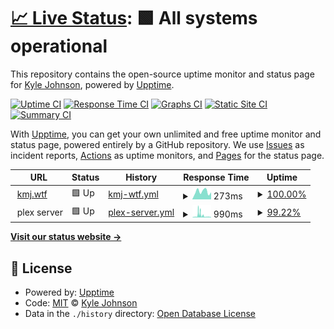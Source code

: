 # [📈 Live Status](https://mooseburgr.github.io/kmj-wtf-upptime): <!--live status--> **🟩 All systems operational**

This repository contains the open-source uptime monitor and status page for [Kyle Johnson](https://kmj.wtf), powered by [Upptime](https://github.com/upptime/upptime).

[![Uptime CI](https://github.com/mooseburgr/kmj-wtf-upptime/workflows/Uptime%20CI/badge.svg)](https://github.com/mooseburgr/kmj-wtf-upptime/actions?query=workflow%3A%22Uptime+CI%22)
[![Response Time CI](https://github.com/mooseburgr/kmj-wtf-upptime/workflows/Response%20Time%20CI/badge.svg)](https://github.com/mooseburgr/kmj-wtf-upptime/actions?query=workflow%3A%22Response+Time+CI%22)
[![Graphs CI](https://github.com/mooseburgr/kmj-wtf-upptime/workflows/Graphs%20CI/badge.svg)](https://github.com/mooseburgr/kmj-wtf-upptime/actions?query=workflow%3A%22Graphs+CI%22)
[![Static Site CI](https://github.com/mooseburgr/kmj-wtf-upptime/workflows/Static%20Site%20CI/badge.svg)](https://github.com/mooseburgr/kmj-wtf-upptime/actions?query=workflow%3A%22Static+Site+CI%22)
[![Summary CI](https://github.com/mooseburgr/kmj-wtf-upptime/workflows/Summary%20CI/badge.svg)](https://github.com/mooseburgr/kmj-wtf-upptime/actions?query=workflow%3A%22Summary+CI%22)

With [Upptime](https://upptime.js.org), you can get your own unlimited and free uptime monitor and status page, powered entirely by a GitHub repository. We use [Issues](https://github.com/mooseburgr/kmj-wtf-upptime/issues) as incident reports, [Actions](https://github.com/mooseburgr/kmj-wtf-upptime/actions) as uptime monitors, and [Pages](https://mooseburgr.github.io/kmj-wtf-upptime) for the status page.

<!--start: status pages-->
<!-- This summary is generated by Upptime (https://github.com/upptime/upptime) -->
<!-- Do not edit this manually, your changes will be overwritten -->
<!-- prettier-ignore -->
| URL | Status | History | Response Time | Uptime |
| --- | ------ | ------- | ------------- | ------ |
| <img alt="" src="https://icons.duckduckgo.com/ip3/kmj.wtf.ico" height="13"> [kmj.wtf](https://kmj.wtf) | 🟩 Up | [kmj-wtf.yml](https://github.com/mooseburgr/kmj-wtf-upptime/commits/HEAD/history/kmj-wtf.yml) | <details><summary><img alt="Response time graph" src="./graphs/kmj-wtf/response-time-week.png" height="20"> 273ms</summary><br><a href="https://mooseburgr.github.io/kmj-wtf-upptime/history/kmj-wtf"><img alt="Response time 314" src="https://img.shields.io/endpoint?url=https%3A%2F%2Fraw.githubusercontent.com%2Fmooseburgr%2Fkmj-wtf-upptime%2FHEAD%2Fapi%2Fkmj-wtf%2Fresponse-time.json"></a><br><a href="https://mooseburgr.github.io/kmj-wtf-upptime/history/kmj-wtf"><img alt="24-hour response time 249" src="https://img.shields.io/endpoint?url=https%3A%2F%2Fraw.githubusercontent.com%2Fmooseburgr%2Fkmj-wtf-upptime%2FHEAD%2Fapi%2Fkmj-wtf%2Fresponse-time-day.json"></a><br><a href="https://mooseburgr.github.io/kmj-wtf-upptime/history/kmj-wtf"><img alt="7-day response time 273" src="https://img.shields.io/endpoint?url=https%3A%2F%2Fraw.githubusercontent.com%2Fmooseburgr%2Fkmj-wtf-upptime%2FHEAD%2Fapi%2Fkmj-wtf%2Fresponse-time-week.json"></a><br><a href="https://mooseburgr.github.io/kmj-wtf-upptime/history/kmj-wtf"><img alt="30-day response time 306" src="https://img.shields.io/endpoint?url=https%3A%2F%2Fraw.githubusercontent.com%2Fmooseburgr%2Fkmj-wtf-upptime%2FHEAD%2Fapi%2Fkmj-wtf%2Fresponse-time-month.json"></a><br><a href="https://mooseburgr.github.io/kmj-wtf-upptime/history/kmj-wtf"><img alt="1-year response time 314" src="https://img.shields.io/endpoint?url=https%3A%2F%2Fraw.githubusercontent.com%2Fmooseburgr%2Fkmj-wtf-upptime%2FHEAD%2Fapi%2Fkmj-wtf%2Fresponse-time-year.json"></a></details> | <details><summary><a href="https://mooseburgr.github.io/kmj-wtf-upptime/history/kmj-wtf">100.00%</a></summary><a href="https://mooseburgr.github.io/kmj-wtf-upptime/history/kmj-wtf"><img alt="All-time uptime 100.00%" src="https://img.shields.io/endpoint?url=https%3A%2F%2Fraw.githubusercontent.com%2Fmooseburgr%2Fkmj-wtf-upptime%2FHEAD%2Fapi%2Fkmj-wtf%2Fuptime.json"></a><br><a href="https://mooseburgr.github.io/kmj-wtf-upptime/history/kmj-wtf"><img alt="24-hour uptime 100.00%" src="https://img.shields.io/endpoint?url=https%3A%2F%2Fraw.githubusercontent.com%2Fmooseburgr%2Fkmj-wtf-upptime%2FHEAD%2Fapi%2Fkmj-wtf%2Fuptime-day.json"></a><br><a href="https://mooseburgr.github.io/kmj-wtf-upptime/history/kmj-wtf"><img alt="7-day uptime 100.00%" src="https://img.shields.io/endpoint?url=https%3A%2F%2Fraw.githubusercontent.com%2Fmooseburgr%2Fkmj-wtf-upptime%2FHEAD%2Fapi%2Fkmj-wtf%2Fuptime-week.json"></a><br><a href="https://mooseburgr.github.io/kmj-wtf-upptime/history/kmj-wtf"><img alt="30-day uptime 100.00%" src="https://img.shields.io/endpoint?url=https%3A%2F%2Fraw.githubusercontent.com%2Fmooseburgr%2Fkmj-wtf-upptime%2FHEAD%2Fapi%2Fkmj-wtf%2Fuptime-month.json"></a><br><a href="https://mooseburgr.github.io/kmj-wtf-upptime/history/kmj-wtf"><img alt="1-year uptime 100.00%" src="https://img.shields.io/endpoint?url=https%3A%2F%2Fraw.githubusercontent.com%2Fmooseburgr%2Fkmj-wtf-upptime%2FHEAD%2Fapi%2Fkmj-wtf%2Fuptime-year.json"></a></details>
| <img alt="" src="https://app.plex.tv/desktop/favicon.ico" height="13"> plex server | 🟩 Up | [plex-server.yml](https://github.com/mooseburgr/kmj-wtf-upptime/commits/HEAD/history/plex-server.yml) | <details><summary><img alt="Response time graph" src="./graphs/plex-server/response-time-week.png" height="20"> 990ms</summary><br><a href="https://mooseburgr.github.io/kmj-wtf-upptime/history/plex-server"><img alt="Response time 778" src="https://img.shields.io/endpoint?url=https%3A%2F%2Fraw.githubusercontent.com%2Fmooseburgr%2Fkmj-wtf-upptime%2FHEAD%2Fapi%2Fplex-server%2Fresponse-time.json"></a><br><a href="https://mooseburgr.github.io/kmj-wtf-upptime/history/plex-server"><img alt="24-hour response time 317" src="https://img.shields.io/endpoint?url=https%3A%2F%2Fraw.githubusercontent.com%2Fmooseburgr%2Fkmj-wtf-upptime%2FHEAD%2Fapi%2Fplex-server%2Fresponse-time-day.json"></a><br><a href="https://mooseburgr.github.io/kmj-wtf-upptime/history/plex-server"><img alt="7-day response time 990" src="https://img.shields.io/endpoint?url=https%3A%2F%2Fraw.githubusercontent.com%2Fmooseburgr%2Fkmj-wtf-upptime%2FHEAD%2Fapi%2Fplex-server%2Fresponse-time-week.json"></a><br><a href="https://mooseburgr.github.io/kmj-wtf-upptime/history/plex-server"><img alt="30-day response time 1269" src="https://img.shields.io/endpoint?url=https%3A%2F%2Fraw.githubusercontent.com%2Fmooseburgr%2Fkmj-wtf-upptime%2FHEAD%2Fapi%2Fplex-server%2Fresponse-time-month.json"></a><br><a href="https://mooseburgr.github.io/kmj-wtf-upptime/history/plex-server"><img alt="1-year response time 778" src="https://img.shields.io/endpoint?url=https%3A%2F%2Fraw.githubusercontent.com%2Fmooseburgr%2Fkmj-wtf-upptime%2FHEAD%2Fapi%2Fplex-server%2Fresponse-time-year.json"></a></details> | <details><summary><a href="https://mooseburgr.github.io/kmj-wtf-upptime/history/plex-server">99.22%</a></summary><a href="https://mooseburgr.github.io/kmj-wtf-upptime/history/plex-server"><img alt="All-time uptime 94.54%" src="https://img.shields.io/endpoint?url=https%3A%2F%2Fraw.githubusercontent.com%2Fmooseburgr%2Fkmj-wtf-upptime%2FHEAD%2Fapi%2Fplex-server%2Fuptime.json"></a><br><a href="https://mooseburgr.github.io/kmj-wtf-upptime/history/plex-server"><img alt="24-hour uptime 99.45%" src="https://img.shields.io/endpoint?url=https%3A%2F%2Fraw.githubusercontent.com%2Fmooseburgr%2Fkmj-wtf-upptime%2FHEAD%2Fapi%2Fplex-server%2Fuptime-day.json"></a><br><a href="https://mooseburgr.github.io/kmj-wtf-upptime/history/plex-server"><img alt="7-day uptime 99.22%" src="https://img.shields.io/endpoint?url=https%3A%2F%2Fraw.githubusercontent.com%2Fmooseburgr%2Fkmj-wtf-upptime%2FHEAD%2Fapi%2Fplex-server%2Fuptime-week.json"></a><br><a href="https://mooseburgr.github.io/kmj-wtf-upptime/history/plex-server"><img alt="30-day uptime 99.82%" src="https://img.shields.io/endpoint?url=https%3A%2F%2Fraw.githubusercontent.com%2Fmooseburgr%2Fkmj-wtf-upptime%2FHEAD%2Fapi%2Fplex-server%2Fuptime-month.json"></a><br><a href="https://mooseburgr.github.io/kmj-wtf-upptime/history/plex-server"><img alt="1-year uptime 94.54%" src="https://img.shields.io/endpoint?url=https%3A%2F%2Fraw.githubusercontent.com%2Fmooseburgr%2Fkmj-wtf-upptime%2FHEAD%2Fapi%2Fplex-server%2Fuptime-year.json"></a></details>

<!--end: status pages-->

[**Visit our status website →**](https://mooseburgr.github.io/kmj-wtf-upptime)

## 📄 License

- Powered by: [Upptime](https://github.com/upptime/upptime)
- Code: [MIT](./LICENSE) © [Kyle Johnson](https://kmj.wtf)
- Data in the `./history` directory: [Open Database License](https://opendatacommons.org/licenses/odbl/1-0/)

